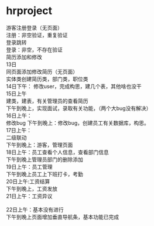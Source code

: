 # hrproject
游客注册登录（无页面）
<br>
注册：非空验证，重复验证<br>
登录跳转<br>
登录：非空，不存在验证<br>
简历添加和修改
<br>
13日<br>
同页面添加修改简历（无页面）<br>
实体类创建简历类，部门类，职位类<br>
14日下午：
修改user，完成构思，建几个表，其他啥也没干<br>
15日上午<br>
建类，建表，有关管理员的查看简历<br>
下午到晚上，实现面试，录取有关功能，（两个大bug没有解决）<br>
16日上午：<br>
修改bug<br1>
下午到晚上：修改bug，创建员工有关数据库，构思。<br>
17日上午：<br>
二级联动<br>
下午到晚上：游客，管理页面<br>
18日上午：员工查看个人信息，查看部门信息<br>
下午到晚上管理员部门的删除添加<br>
19日上午：员工管理<br>
下午到晚上员工上下班打卡，考勤<br>
20日上午:工资结算<br>
下午到晚上，工资发放<br>
21日上午：工资异议<br>  
22日上午：基本没有进行<br>
下午到晚上页面增加垂直导航条，基本功能已完成<br>
